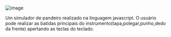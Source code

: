    ![image](https://user-images.githubusercontent.com/101509337/216023034-131e19c0-ee06-4dd9-bee1-2f5ec3d17228.png)


Um simulador de pandeiro realizado na linguagem javascript. 
O usuário pode realizar as batidas principais do instrumento(tapa,polegar,punho,dedo da frente) apertando as teclas do teclado.
